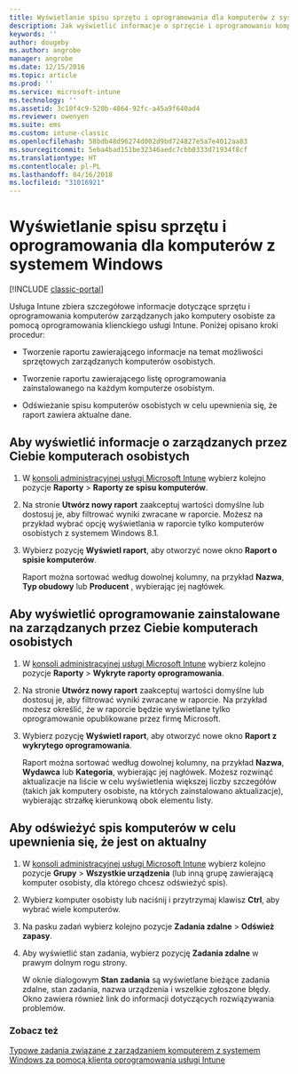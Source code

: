 ```yaml
---
title: Wyświetlanie spisu sprzętu i oprogramowania dla komputerów z systemem Windows
description: Jak wyświetlić informacje o sprzęcie i oprogramowaniu komputerów z systemem Windows zarządzanych jako komputery osobiste za pomocą oprogramowania klienckiego usługi Intune.
keywords: ''
author: dougeby
ms.author: angrobe
manager: angrobe
ms.date: 12/15/2016
ms.topic: article
ms.prod: ''
ms.service: microsoft-intune
ms.technology: ''
ms.assetid: 3c10f4c9-520b-4864-92fc-a45a9f640ad4
ms.reviewer: owenyen
ms.suite: ems
ms.custom: intune-classic
ms.openlocfilehash: 58bdb48d96274d002d9bd724827e5a7e4012aa83
ms.sourcegitcommit: 5eba4bad151be32346aedc7cbb0333d71934f8cf
ms.translationtype: HT
ms.contentlocale: pl-PL
ms.lasthandoff: 04/16/2018
ms.locfileid: "31016921"
---
```

# <a name="view-hardware-and-software-inventory-for-windows-pcs"></a>Wyświetlanie spisu sprzętu i oprogramowania dla komputerów z systemem Windows

[!INCLUDE [classic-portal](../includes/classic-portal.md)]

Usługa Intune zbiera szczegółowe informacje dotyczące sprzętu i oprogramowania komputerów zarządzanych jako komputery osobiste za pomocą oprogramowania klienckiego usługi Intune. Poniżej opisano kroki procedur:

-   Tworzenie raportu zawierającego informacje na temat możliwości sprzętowych zarządzanych komputerów osobistych.

-   Tworzenie raportu zawierającego listę oprogramowania zainstalowanego na każdym komputerze osobistym.

-   Odświeżanie spisu komputerów osobistych w celu upewnienia się, że raport zawiera aktualne dane.

## <a name="to-display-information-about-pcs-you-manage"></a>Aby wyświetlić informacje o zarządzanych przez Ciebie komputerach osobistych

1.  W [konsoli administracyjnej usługi Microsoft Intune](https://manage.microsoft.com/) wybierz kolejno pozycje **Raporty** &gt; **Raporty ze spisu komputerów**.

2.  Na stronie **Utwórz nowy raport** zaakceptuj wartości domyślne lub dostosuj je, aby filtrować wyniki zwracane w raporcie. Możesz na przykład wybrać opcję wyświetlania w raporcie tylko komputerów osobistych z systemem Windows 8.1.

3.  Wybierz pozycję **Wyświetl raport**, aby otworzyć nowe okno **Raport o spisie komputerów**.

    Raport można sortować według dowolnej kolumny, na przykład **Nazwa**, **Typ obudowy** lub **Producent** , wybierając jej nagłówek.

## <a name="to-display-software-installed-on-pcs-you-manage"></a>Aby wyświetlić oprogramowanie zainstalowane na zarządzanych przez Ciebie komputerach osobistych

1.  W [konsoli administracyjnej usługi Microsoft Intune](https://manage.microsoft.com/) wybierz kolejno pozycje **Raporty** &gt; **Wykryte raporty oprogramowania**.

2.  Na stronie **Utwórz nowy raport** zaakceptuj wartości domyślne lub dostosuj je, aby filtrować wyniki zwracane w raporcie. Na przykład możesz określić, że w raporcie będzie wyświetlane tylko oprogramowanie opublikowane przez firmę Microsoft.

3.  Wybierz pozycję **Wyświetl raport**, aby otworzyć nowe okno **Raport z wykrytego oprogramowania**.

    Raport można sortować według dowolnej kolumny, na przykład **Nazwa**, **Wydawca** lub **Kategoria**, wybierając jej nagłówek. Możesz rozwinąć aktualizacje na liście w celu wyświetlenia większej liczby szczegółów (takich jak komputery osobiste, na których zainstalowano aktualizacje), wybierając strzałkę kierunkową obok elementu listy.

## <a name="to-refresh-computer-inventory-to-ensure-it-is-current"></a>Aby odświeżyć spis komputerów w celu upewnienia się, że jest on aktualny

1.  W [konsoli administracyjnej usługi Microsoft Intune](https://manage.microsoft.com/) wybierz kolejno pozycje **Grupy** &gt; **Wszystkie urządzenia** (lub inną grupę zawierającą komputer osobisty, dla którego chcesz odświeżyć spis).

2.  Wybierz komputer osobisty lub naciśnij i przytrzymaj klawisz **Ctrl**, aby wybrać wiele komputerów.

3.  Na pasku zadań wybierz kolejno pozycje **Zadania zdalne** &gt; **Odśwież zapasy**.

4.  Aby wyświetlić stan zadania, wybierz pozycję **Zadania zdalne** w prawym dolnym rogu strony.

    W oknie dialogowym **Stan zadania** są wyświetlane bieżące zadania zdalne, stan zadania, nazwa urządzenia i wszelkie zgłoszone błędy. Okno zawiera również link do informacji dotyczących rozwiązywania problemów.

### <a name="see-also"></a>Zobacz też

[Typowe zadania związane z zarządzaniem komputerem z systemem Windows za pomocą klienta oprogramowania usługi Intune](common-windows-pc-management-tasks-with-the-microsoft-intune-computer-client.md)